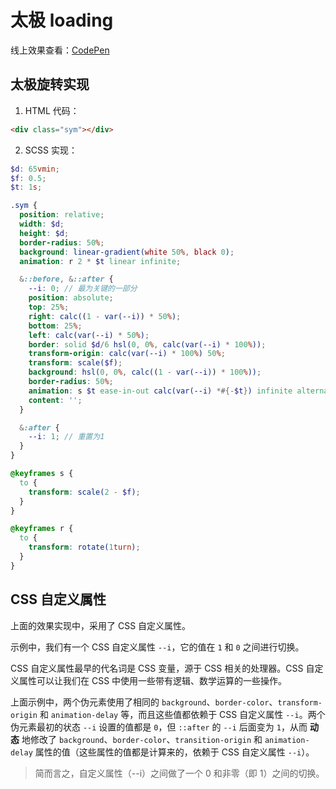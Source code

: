 # 太极 loading

线上效果查看：[CodePen](https://codepen.io/airen/pen/XozWxZ)

## 太极旋转实现

1. HTML 代码：

```html
<div class="sym"></div>
```

2. SCSS 实现：

```scss
$d: 65vmin;
$f: 0.5;
$t: 1s;

.sym {
  position: relative;
  width: $d;
  height: $d;
  border-radius: 50%;
  background: linear-gradient(white 50%, black 0);
  animation: r 2 * $t linear infinite;

  &::before, &::after {
    --i: 0; // 最为关键的一部分
    position: absolute;
    top: 25%;
    right: calc((1 - var(--i)) * 50%);
    bottom: 25%;
    left: calc(var(--i) * 50%);
    border: solid $d/6 hsl(0, 0%, calc(var(--i) * 100%));
    transform-origin: calc(var(--i) * 100%) 50%;
    transform: scale($f);
    background: hsl(0, 0%, calc((1 - var(--i)) * 100%));
    border-radius: 50%;
    animation: s $t ease-in-out calc(var(--i) *#{-$t}) infinite alternate;
    content: '';
  }

  &:after {
    --i: 1; // 重置为1
  }
}

@keyframes s {
  to {
    transform: scale(2 - $f);
  }
}

@keyframes r {
  to {
    transform: rotate(1turn);
  }
}
```

## CSS 自定义属性

上面的效果实现中，采用了 CSS 自定义属性。

示例中，我们有一个 CSS 自定义属性 `--i`，它的值在 `1` 和 `0` 之间进行切换。

CSS 自定义属性最早的代名词是 CSS 变量，源于 CSS 相关的处理器。CSS 自定义属性可以让我们在 CSS 中使用一些带有逻辑、数学运算的一些操作。

上面示例中，两个伪元素使用了相同的 `background`、`border-color`、`transform-origin` 和 `animation-delay` 等，而且这些值都依赖于 CSS 自定义属性 `--i`。两个伪元素最初的状态 `--i` 设置的值都是 `0`，但 `::after` 的 `--i` 后面变为 `1`，从而 **动态** 地修改了 `background`、`border-color`、`transition-origin` 和 `animation-delay` 属性的值（这些属性的值都是计算来的，依赖于 CSS 自定义属性 `--i`）。

> 简而言之，自定义属性（--i）之间做了一个 0 和非零（即 1）之间的切换。
